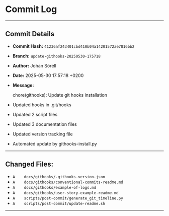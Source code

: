 # Commit Log

---

## Commit Details

- **Commit Hash:**   `41236af243401cbd410b04a14201572ae7816bb2`
- **Branch:**        `update-githooks-20250530-175718`
- **Author:**        Johan Sörell
- **Date:**          2025-05-30 17:57:18 +0200
- **Message:**

  chore(githooks): Update git hooks installation

- Updated hooks in .git/hooks
- Updated 2 script files
- Updated 3 documentation files
- Updated version tracking file
- Automated update by githooks-install.py

---

## Changed Files:

- `A	docs/githooks/.githooks-version.json`
- `A	docs/githooks/conventional-commits-readme.md`
- `A	docs/githooks/example-of-logs.md`
- `A	docs/githooks/user-story-example-readme.md`
- `A	scripts/post-commit/generate_git_timeline.py`
- `A	scripts/post-commit/update-readme.sh`

---
